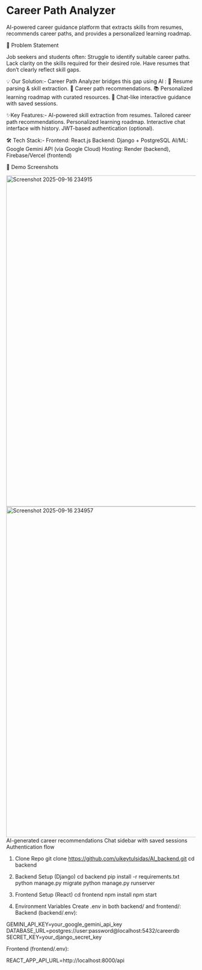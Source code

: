 # Career Path Analyzer #
AI-powered career guidance platform that extracts skills from resumes, recommends career paths, and provides a personalized learning roadmap.

📌 Problem Statement

Job seekers and students often:
Struggle to identify suitable career paths.
Lack clarity on the skills required for their desired role.
Have resumes that don’t clearly reflect skill gaps.


💡 Our Solution:-
Career Path Analyzer bridges this gap using AI :
📄 Resume parsing & skill extraction.
🧭 Career path recommendations.
📚 Personalized learning roadmap with curated resources.
💬 Chat-like interactive guidance with saved sessions.

✨Key Features:-
AI-powered skill extraction from resumes.
Tailored career path recommendations.
Personalized learning roadmap.
Interactive chat interface with history.
JWT-based authentication (optional).

🛠️ Tech Stack:-
Frontend: React.js
Backend: Django + PostgreSQL
AI/ML: Google Gemini API (via Google Cloud)
Hosting: Render (backend), Firebase/Vercel (frontend)



📸 Demo Screenshots

<img width="1892" height="881" alt="Screenshot 2025-09-16 234915" src="https://github.com/user-attachments/assets/6a3e7150-92f6-4bf7-b64a-f0625765935f" />

<img width="1881" height="880" alt="Screenshot 2025-09-16 234957" src="https://github.com/user-attachments/assets/dca7ddde-b173-478d-b463-d9b6ed174bd1" />
AI-generated career recommendations
Chat sidebar with saved sessions
Authentication flow



1. Clone Repo
git clone https://github.com/uikeytulsidas/AI_backend.git
cd backend

2. Backend Setup (Django)
cd backend
pip install -r requirements.txt
python manage.py migrate
python manage.py runserver

3. Frontend Setup (React)
cd frontend
npm install
npm start


4. Environment Variables
Create .env in both backend/ and frontend/:
Backend (backend/.env):

GEMINI_API_KEY=your_google_gemini_api_key
DATABASE_URL=postgres://user:password@localhost:5432/careerdb
SECRET_KEY=your_django_secret_key

Frontend (frontend/.env):

REACT_APP_API_URL=http://localhost:8000/api  



